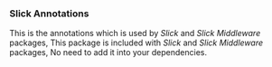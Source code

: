 ### Slick Annotations

This is the annotations which is used by _Slick_ and _Slick Middleware_ packages, This package is included with _Slick_
and _Slick Middleware_ packages, No need to add it into your dependencies.
